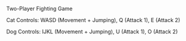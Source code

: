 Two-Player Fighting Game

Cat Controls: WASD (Movement + Jumping), Q (Attack 1), E (Attack 2)

Dog Controls: IJKL (Movement + Jumping), U (Attack 1), O (Attack 2)
